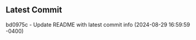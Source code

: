 
## Latest Commit
bd0975c - Update README with latest commit info (2024-08-29 16:59:59 -0400) <Yunxi-Zhou>
